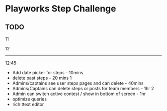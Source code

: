 # Playworks Step Challenge

## TODO

<!-- - team home page - 30 mins -->
<!-- - content pages - 20 mins -->
<!-- - step table - 20 mins -->
<!-- - create posts - 40 mins -->
<!-- - add photo atttachments for users - 20mins -->
<!-- - add photo atttachments for teams - 15mins -->
<!-- - Add team photo to team page - 15mins -->
<!-- - hook up forgot password email in prod - 15mins -->
11
<!-- - display posts - 20 mins -->
<!-- - admin page - 1hr -->
12
<!-- - challenges - 40 mins -->
<!-- - Caption optional 10 mins -->
<!-- - show daily challenge - 15mins -->
-----------------------------
12:45
- Add date picker for steps - 10mins
- delete past steps - 20 mins
1
- Admins/captains see user steps pages and can delete - 40mins
- Admins/Captains can delete steps or posts for team members - 1hr
2
- Admin can switch active contest / show in bottom of screen - 1hr
- optimize queries
- rich ttext editor
